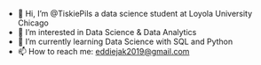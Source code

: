 - 👋 Hi, I’m @TiskiePils a data science student at Loyola University Chicago
- 👀 I’m interested in Data Science & Data Analytics
- 🌱 I’m currently learning Data Science with SQL and Python
- 📫 How to reach me: eddiejak2019@gmail.com

<!---
TiskiePils/TiskiePils is a ✨ special ✨ repository because its `README.md` (this file) appears on your GitHub profile.
You can click the Preview link to take a look at your changes.
--->
